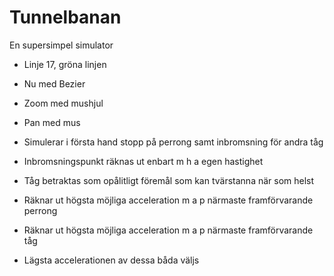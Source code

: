 # Tunnelbanan

En supersimpel simulator

* Linje 17, gröna linjen
* Nu med Bezier
* Zoom med mushjul
* Pan med mus

* Simulerar i första hand stopp på perrong samt inbromsning för andra tåg
* Inbromsningspunkt räknas ut enbart m h a egen hastighet
* Tåg betraktas som opålitligt föremål som kan tvärstanna när som helst
* Räknar ut högsta möjliga acceleration m a p närmaste framförvarande perrong
* Räknar ut högsta möjliga acceleration m a p närmaste framförvarande tåg
* Lägsta accelerationen av dessa båda väljs
